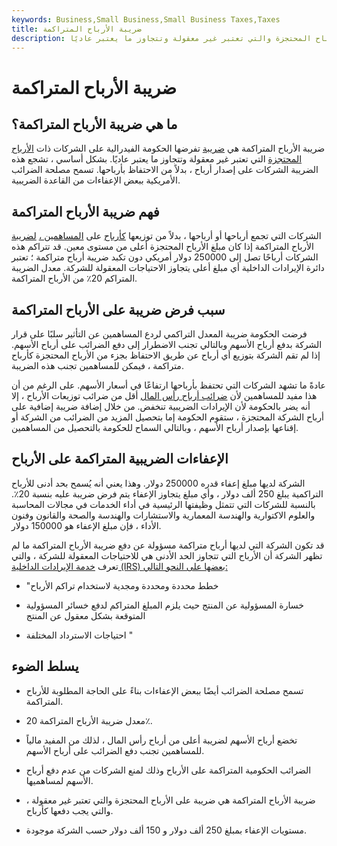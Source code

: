 ```yaml
---
keywords: Business,Small Business,Small Business Taxes,Taxes
title: ضريبة الأرباح المتراكمة
description: يتم فرض ضريبة الأرباح المتراكمة على الشركات ذات الأرباح المحتجزة والتي تعتبر غير معقولة وتتجاوز ما يعتبر عاديًا.
---
```


# ضريبة الأرباح المتراكمة
## ما هي ضريبة الأرباح المتراكمة؟

ضريبة الأرباح المتراكمة هي [ضريبة](/taxes) تفرضها الحكومة الفيدرالية على الشركات ذات [الأرباح المحتجزة](/retainedearnings) التي تعتبر غير معقولة وتتجاوز ما يعتبر عاديًا. بشكل أساسي ، تشجع هذه الضريبة الشركات على إصدار أرباح ، بدلاً من الاحتفاظ بأرباحها. تسمح مصلحة الضرائب الأمريكية ببعض الإعفاءات من القاعدة الضريبية.

## فهم ضريبة الأرباح المتراكمة

الشركات التي تجمع أرباحها أو أرباحها ، بدلاً من توزيعها [كأرباح](/dividend) على [المساهمين ،](/shareholder) [لضريبة](/shareholder) الأرباح المتراكمة إذا كان مبلغ الأرباح المحتجزة أعلى من مستوى معين. قد تتراكم هذه الشركات أرباحًا تصل إلى 250000 دولار أمريكي دون تكبد ضريبة أرباح متراكمة ؛ تعتبر دائرة الإيرادات الداخلية أي مبلغ أعلى يتجاوز الاحتياجات المعقولة للشركة. معدل الضريبة المتراكم 20٪ من الأرباح المتراكمة.

## سبب فرض ضريبة على الأرباح المتراكمة

فرضت الحكومة ضريبة المعدل التراكمي لردع المساهمين عن التأثير سلبًا على قرار الشركة بدفع أرباح الأسهم وبالتالي تجنب الاضطرار إلى دفع الضرائب على أرباح الأسهم. إذا لم تقم الشركة بتوزيع أي أرباح عن طريق الاحتفاظ بجزء من الأرباح المحتجزة كأرباح متراكمة ، فيمكن للمساهمين تجنب هذه الضريبة.

عادةً ما تشهد الشركات التي تحتفظ بأرباحها ارتفاعًا في أسعار الأسهم. على الرغم من أن هذا مفيد للمساهمين لأن [ضرائب أرباح رأس المال](/capital_gains_tax) أقل من ضرائب توزيعات الأرباح ، إلا أنه يضر بالحكومة لأن الإيرادات الضريبية تنخفض. من خلال إضافة ضريبة إضافية على أرباح الشركة المحتجزة ، ستقوم الحكومة إما بتحصيل المزيد من الضرائب من الشركة أو إقناعها بإصدار أرباح الأسهم ، وبالتالي السماح للحكومة بالتحصيل من المساهمين.

## الإعفاءات الضريبية المتراكمة على الأرباح

الشركة لديها مبلغ إعفاء قدره 250000 دولار. وهذا يعني أنه يُسمح بحد أدنى للأرباح التراكمية يبلغ 250 ألف دولار ، وأي مبلغ يتجاوز الإعفاء يتم فرض ضريبة عليه بنسبة 20٪. بالنسبة للشركات التي تتمثل وظيفتها الرئيسية في أداء الخدمات في مجالات المحاسبة والعلوم الاكتوارية والهندسة المعمارية والاستشارات والهندسة والصحة والقانون وفنون الأداء ، فإن مبلغ الإعفاء هو 150000 دولار.

قد تكون الشركة التي لديها أرباح متراكمة مسؤولة عن دفع ضريبة الأرباح المتراكمة ما لم تظهر الشركة أن الأرباح التي تتجاوز الحد الأدنى هي للاحتياجات المعقولة للشركة ، والتي تعرف [خدمة الإيرادات الداخلية (IRS) بعضها على النحو التالي:](/irs)

- "خطط محددة ومحددة ومجدية لاستخدام تراكم الأرباح

- خسارة المسؤولية عن المنتج حيث يلزم المبلغ المتراكم لدفع خسائر المسؤولية المتوقعة بشكل معقول عن المنتج

- احتياجات الاسترداد المختلفة "

## يسلط الضوء

- تسمح مصلحة الضرائب أيضًا ببعض الإعفاءات بناءً على الحاجة المطلوبة للأرباح المتراكمة.

- معدل ضريبة الأرباح المتراكمة 20٪.

- تخضع أرباح الأسهم لضريبة أعلى من أرباح رأس المال ، لذلك من المفيد مالياً للمساهمين تجنب دفع الضرائب على أرباح الأسهم.

- الضرائب الحكومية المتراكمة على الأرباح وذلك لمنع الشركات من عدم دفع أرباح الأسهم لمساهميها.

- ضريبة الأرباح المتراكمة هي ضريبة على الأرباح المحتجزة والتي تعتبر غير معقولة ، والتي يجب دفعها كأرباح.

- مستويات الإعفاء بمبلغ 250 ألف دولار و 150 ألف دولار حسب الشركة موجودة.

